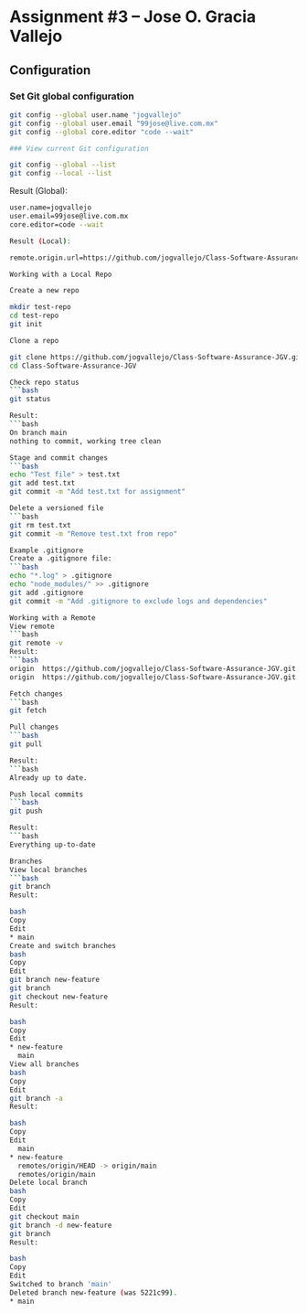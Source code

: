 # Assignment #3 – Jose O. Gracia Vallejo

## Configuration

### Set Git global configuration

```bash
git config --global user.name "jogvallejo"
git config --global user.email "99jose@live.com.mx"
git config --global core.editor "code --wait"

### View current Git configuration
```
```bash
git config --global --list
git config --local --list
```

Result (Global):
```bash
user.name=jogvallejo
user.email=99jose@live.com.mx
core.editor=code --wait

Result (Local):
```
```bash
remote.origin.url=https://github.com/jogvallejo/Class-Software-Assurance-JGV.git

Working with a Local Repo

Create a new repo
```
```bash
mkdir test-repo
cd test-repo
git init

Clone a repo
```
```bash
git clone https://github.com/jogvallejo/Class-Software-Assurance-JGV.git
cd Class-Software-Assurance-JGV

Check repo status
```bash
git status

Result:
```bash
On branch main
nothing to commit, working tree clean

Stage and commit changes
```bash
echo "Test file" > test.txt
git add test.txt
git commit -m "Add test.txt for assignment"

Delete a versioned file
```bash
git rm test.txt
git commit -m "Remove test.txt from repo"

Example .gitignore
Create a .gitignore file:
```bash
echo "*.log" > .gitignore
echo "node_modules/" >> .gitignore
git add .gitignore
git commit -m "Add .gitignore to exclude logs and dependencies"

Working with a Remote
View remote
```bash
git remote -v
Result:
```bash
origin  https://github.com/jogvallejo/Class-Software-Assurance-JGV.git (fetch)
origin  https://github.com/jogvallejo/Class-Software-Assurance-JGV.git (push)

Fetch changes
```bash
git fetch

Pull changes
```bash
git pull

Result:
```bash
Already up to date.

Push local commits
```bash
git push

Result:
```bash
Everything up-to-date

Branches
View local branches
```bash
git branch
Result:

bash
Copy
Edit
* main
Create and switch branches
bash
Copy
Edit
git branch new-feature
git branch
git checkout new-feature
Result:

bash
Copy
Edit
* new-feature
  main
View all branches
bash
Copy
Edit
git branch -a
Result:

bash
Copy
Edit
  main
* new-feature
  remotes/origin/HEAD -> origin/main
  remotes/origin/main
Delete local branch
bash
Copy
Edit
git checkout main
git branch -d new-feature
git branch
Result:

bash
Copy
Edit
Switched to branch 'main'
Deleted branch new-feature (was 5221c99).
* main